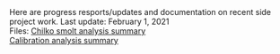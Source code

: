 <body>Here are progress resports/updates and documentation on recent side project work.</body>
<body>Last update: February 1, 2021</body>

<br>

<body>Files:</body>
<a href="calibration_doc.html">Chilko smolt analysis summary</a>
<br>
<a href="calibration_doc.html">Calibration analysis summary</a>
